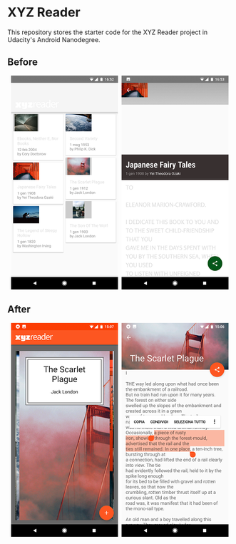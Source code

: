 # XYZ Reader 

This repository stores the starter code for the XYZ Reader project in Udacity's Android Nanodegree.

## Before
<p align="center">
<img src="docs/before-main.png" />&nbsp;
<img src="docs/before-detail.png" />
</p>

## After
<p align="center">
<img src="docs/after-main.png" />&nbsp;
<img src="docs/after-detail.png" />
</p>
